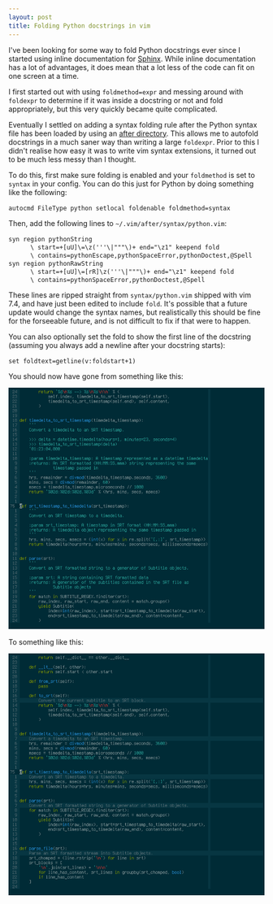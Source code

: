 ```yaml
---
layout: post
title: Folding Python docstrings in vim
---
```


I've been looking for some way to fold Python docstrings ever since I started
using inline documentation for [Sphinx][]. While inline documentation has a lot
of advantages, it does mean that a lot less of the code can fit on one screen
at a time.

I first started out with using `foldmethod=expr` and messing around with
`foldexpr` to determine if it was inside a docstring or not and fold
appropriately, but this very quickly became quite complicated.

Eventually I settled on adding a syntax folding rule after the Python syntax
file has been loaded by using an [after directory][]. This allows me to
autofold docstrings in a much saner way than writing a large `foldexpr`. Prior
to this I didn't realise how easy it was to write vim syntax extensions, it
turned out to be much less messy than I thought.

To do this, first make sure folding is enabled and your `foldmethod` is set to
`syntax` in your config. You can do this just for Python by doing something
like the following:

    autocmd FileType python setlocal foldenable foldmethod=syntax

Then, add the following lines to `~/.vim/after/syntax/python.vim`:

    syn region pythonString
          \ start=+[uU]\=\z('''\|"""\)+ end="\z1" keepend fold
          \ contains=pythonEscape,pythonSpaceError,pythonDoctest,@Spell
    syn region pythonRawString
          \ start=+[uU]\=[rR]\z('''\|"""\)+ end="\z1" keepend fold
          \ contains=pythonSpaceError,pythonDoctest,@Spell

These lines are ripped straight from `syntax/python.vim` shipped with vim 7.4,
and have just been edited to include `fold`. It's possible that a future update
would change the syntax names, but realistically this should be fine for the
forseeable future, and is not difficult to fix if that were to happen.

You can also optionally set the fold to show the first line of the docstring
(assuming you always add a newline after your docstring starts):

    set foldtext=getline(v:foldstart+1)

You should now have gone from something like this:

![Vim screenshot without docstrings folded](/images/blog/fold-docstrings/before.png)

To something like this:

![Vim screenshot with docstrings folded](/images/blog/fold-docstrings/after.png)

[Sphinx]: http://sphinx-doc.org
[after directory]: http://vimdoc.sourceforge.net/htmldoc/options.html#'runtimepath'
